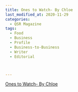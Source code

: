 ```yaml
---
title: Ones to Watch- By Chloe
last_modified_at: 2020-11-29
categories:
  - QSR Magazine
tags:
  - Food
  - Business
  - Profile
  - Business-to-Business
  - Writer
  - Editorial 



---
```


[Ones to Watch- By Chloe](http://www.ourdigitalmags.com/publication/?i=537053&ver=html5&p=37)
